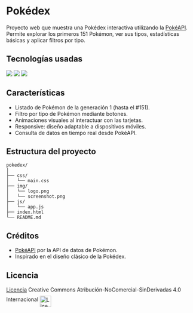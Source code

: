 # Pokédex

Proyecto web que muestra una Pokédex interactiva utilizando la [PokéAPI](https://pokeapi.co). Permite explorar los primeros 151 Pokémon, ver sus tipos, estadísticas básicas y aplicar filtros por tipo.

## Tecnologías usadas

<div>
    <img src="https://img.shields.io/badge/HTML-f7c5c5?style=for-the-badge&logo=html5">
    <img src="https://img.shields.io/badge/CSS3-f6f7c5?style=for-the-badge&logo=css3&logoColor=ffdc6b">
    <img src="https://img.shields.io/badge/JAVASCRIPT-e7d7a1?style=for-the-badge&logo=javascript">
</div>

## Características

- Listado de Pokémon de la generación 1 (hasta el #151).
- Filtro por tipo de Pokémon mediante botones.
- Animaciones visuales al interactuar con las tarjetas.
- Responsive: diseño adaptable a dispositivos móviles.
- Consulta de datos en tiempo real desde PokéAPI.


## Estructura del proyecto

```
pokedex/
│
├── css/
│   └── main.css
├── img/
│   └── logo.png
│   └── screenshot.png
├── js/
│   └── app.js
├── index.html
└── README.md
```

## Créditos

- [PokéAPI](https://pokeapi.co) por la API de datos de Pokémon.
- Inspirado en el diseño clásico de la Pokédex.

## Licencia

[Licencia](https://creativecommons.org/licenses/by-nc-nd/4.0/deed.es) Creative Commons Atribución-NoComercial-SinDerivadas 4.0 Internacional
<img alt="Licencia Creative Commons" style="margin-top:.5rem;vertical-align:middle;" height="30" src="https://i.creativecommons.org/l/by-nc-nd/4.0/88x31.png" />